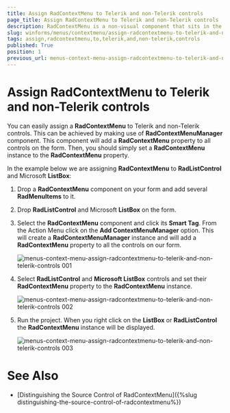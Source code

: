 ```yaml
---
title: Assign RadContextMenu to Telerik and non-Telerik controls
page_title: Assign RadContextMenu to Telerik and non-Telerik controls | RadContextMenu
description: RadContextMenu is a non-visual component that sits in the component tray located below the form design surface.
slug: winforms/menus/contextmenu/assign-radcontextmenu-to-telerik-and-non-telerik-controls
tags: assign,radcontextmenu,to,telerik,and,non-telerik,controls
published: True
position: 1
previous_url: menus-context-menu-assign-radcontextmenu-to-telerik-and-non-telerik-controls
---
```


# Assign RadContextMenu to Telerik and non-Telerik controls

You can easily assign a **RadContextMenu** to Telerik and non-Telerik controls. This can be achieved by making use of __RadContextMenuManager__ component. This component will add a __RadContextMenu__ property to all controls on the form. Then, you should simply set a __RadContextMenu__ instance to the __RadContextMenu__ property.

In the example below we are assigning __RadContextMenu__ to __RadListControl__ and Microsoft __ListBox__:

1. Drop a __RadContextMenu__ component on your form and add several __RadMenuItems__ to it.

1. Drop __RadListControl__ and Microsoft __ListBox__ on the form.

1. Select the __RadContextMenu__ component and click its __Smart Tag__. From the Action Menu click on the __Add ContextMenuManager__ option. This will create a __RadContextMenuManager__ instance and will add a __RadContextMenu__ property to all the controls on our form. 
	
	![menus-context-menu-assign-radcontextmenu-to-telerik-and-non-telerik-controls 001](images/menus-context-menu-assign-radcontextmenu-to-telerik-and-non-telerik-controls001.png)

1. Select __RadListControl__ and __Microsoft ListBox__ controls and set their __RadContextMenu__ property to the **RadContextMenu** instance.

	![menus-context-menu-assign-radcontextmenu-to-telerik-and-non-telerik-controls 002](images/menus-context-menu-assign-radcontextmenu-to-telerik-and-non-telerik-controls002.png)

1. Run the project. When you right click on the __ListBox__ or __RadListControl__ the __RadContextMenu__ instance will be displayed.

	![menus-context-menu-assign-radcontextmenu-to-telerik-and-non-telerik-controls 003](images/menus-context-menu-assign-radcontextmenu-to-telerik-and-non-telerik-controls003.png)

# See Also
* [Distinguishing the Source Control of RadContextMenu]({%slug distinguishing-the-source-control-of-radcontextmenu%})